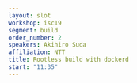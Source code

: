 ```yaml
---
layout: slot
workshop: isc19
segment: build
order_number: 2
speakers: Akihiro Suda
affiliation: NTT
title: Rootless build with dockerd
start: "11:35"
---
```

